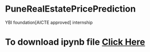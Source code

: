 # PuneRealEstatePricePrediction
YBI foundation[AICTE approved] internship

# To download ipynb file [Click Here](https://omkarrenuse.github.io/PuneRealEstatePricePrediction/YBIfoundationinternship/)
